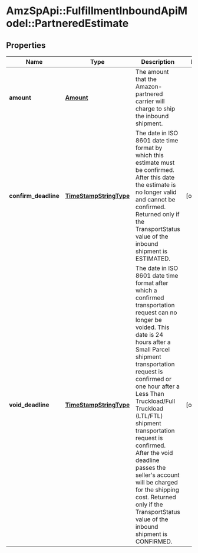 # AmzSpApi::FulfillmentInboundApiModel::PartneredEstimate

## Properties
Name | Type | Description | Notes
------------ | ------------- | ------------- | -------------
**amount** | [**Amount**](Amount.md) | The amount that the Amazon-partnered carrier will charge to ship the inbound shipment. | 
**confirm_deadline** | [**TimeStampStringType**](TimeStampStringType.md) | The date in ISO 8601 date time format by which this estimate must be confirmed. After this date the estimate is no longer valid and cannot be confirmed.  Returned only if the TransportStatus value of the inbound shipment is ESTIMATED. | [optional] 
**void_deadline** | [**TimeStampStringType**](TimeStampStringType.md) | The date in ISO 8601 date time format after which a confirmed transportation request can no longer be voided. This date is 24 hours after a Small Parcel shipment transportation request is confirmed or one hour after a Less Than Truckload/Full Truckload (LTL/FTL) shipment transportation request is confirmed. After the void deadline passes the seller&#39;s account will be charged for the shipping cost.  Returned only if the TransportStatus value of the inbound shipment is CONFIRMED. | [optional] 


